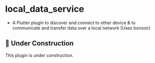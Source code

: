 # local_data_service

* A Flutter plugin to discover and connect to other device & to communicate and transfer data over a local network (Uses bonsoir)

## 🚧 Under Construction

This plugin is under construction.  


